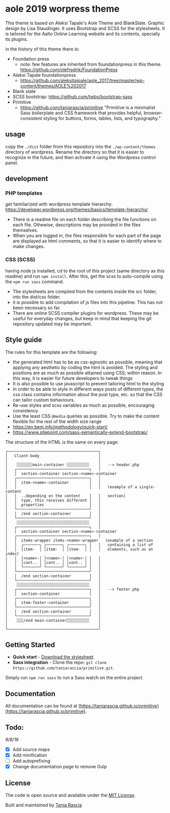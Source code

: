 # aole 2019 worpress theme

This theme is based on Aleksi Tapale's Aole Theme and BlankSlate. Graphic design by Lisa Staudinger. It uses Bootstrap and SCSS for the stylesheets. It is tailored for the Aalto Online Learning website and its contents, specially its plugins.

in the history of this theme there is:
* Foundation press
  * note: few features are inherited from foundationpress in this theme. https://github.com/olefredrik/FoundationPress
* Aleksi Tapale foundationpress
  * https://github.com/aleksitaipale/aole_2017/tree/master/wp-content/themes/AOLE%202017
* Blank slate
* SCSS bootstrap: https://github.com/twbs/bootstrap-sass
* Primitive
  * https://github.com/taniarascia/primitive "Primitive is a minimalist Sass boilerplate and CSS framework that provides helpful, browser-consistent styling for buttons, forms, tables, lists, and typography."


## usage

copy the `./dist` folder from this repository into the `./wp-content/themes` directory of wordpress. Rename the directory so that it is easier to recognize in the future, and then activate it using the Wordpress control panel.


## development

### PHP templates

get familiarized with wordpress template hierarchy: https://developer.wordpress.org/themes/basics/template-hierarchy/

* There is a readme file on each folder describing the file functions on each file. Othewise, descriptions may be provided in the files themselves.
* When you are logged in, the files responsible for each part of the page are displayed as html comments, so that it is easier to identify where to make changes.

### CSS (SCSS)

having node js installed, cd to the root of this project (same directory as this readme) and run `npm install`. After this, get the scss to auto-compile using the `npm run sass` command.
* The stylesheets are compiled from the contents inside the src folder, into the dist/css folder.
* it is possible to add compilation of js files into this pipeline. This has not been necessary so far.
* There are online SCSS compiler plugins for wordpress. These may be useful for everyday changes, but keep in mind that keeping the git repository updated may be important.

## Style guide


The rules for this template are the following:
* the generated html has to be as css-agnostic as possible, meaning that applying any aesthetic by coding the html is avoided. The styling and positions are as much as possible attained using CSS; within reason. In this way, it is easier for future developers to tweak things
* It is also possible to use javascript to prevent tailoring html to the styling
* In order to be able to style in different ways posts of different types, the css class contains information about the post type, etc. so that the CSS can tailor custom behaviours.
* Re-use styles and scss variables as much as possible, encouraging consistency.
* Use the least CSS `@media` queries as possible. Try to make the content flexible for the rest of the width size range
* https://en.bem.info/methodology/quick-start/
* https://www.sitepoint.com/sass-semantically-extend-bootstrap/

The structure of the HTML is the same on every page:

```
┌────────────────────────────────────────┐   
│   Client-body                          │   
│                                        │   
│    ░░░░░░░main-container ░░░░░░░░░░    │   --> header.php
│   ┌────────────────────────────────┐   │   
│   │  section-container section-<name>-container  
│   ┌────────────────────────────────┐   │   
│   │  item-<name>-container         │   │   
│   │                                │   │   (example of a single-content
│   │  ..depending on the content    │   │   section)
│   │  type, this receives different │   │   
│   │  properties                    │   │   
│   └────────────────────────────────┘   │   
│   │  /end section-container        │   │   
│   └────────────────────────────────┘   │   
│    ░░░░░░░░░░░░░░░░░░░░░░░░░░░░░░░░    │   
│   ┌────────────────────────────────┐   │   
│   │  section-container section-<name>-container     
│   ┌────────────────────────────────┐   │   
│   │  items-wrapper items-<name>-wrapper   (example of a section
│   │  ┌───────┐ ┌───────┐ ┌───────┐ │   │   containing a list of
│   │  │item-  │ │item-  │ │item-  │ │   │   elements, such as an index)
│   │  │<name>-│ │<name>-│ │<name>-│ │   │   
│   │  │cont.. │ │cont.. │ │cont.. │ │   │   
│   │  └───────┘ └───────┘ └───────┘ │   │   
│   └────────────────────────────────┘   │   
│   │  /end section-container        │   │   
│   └────────────────────────────────┘   │   
│    ░░░░░░░░░░░░░░░░░░░░░░░░░░░░░░░░    │   
│   ┌────────────────────────────────┐   │   --> footer.php  
│   │  section-container             │   │   
│   ┌────────────────────────────────┐   │   
│   │  item-footer-container         │   │     
│   └────────────────────────────────┘   │   
│   │  /end section-container        │   │   
│   └────────────────────────────────┘   │   
│    ░░░/end main-container░░░░░░░░░░    │
│                                        │   
└────────────────────────────────────────┘   
```


## Getting Started

- **Quick start** - [Download the stylesheet](https://taniarascia.github.io/primitive/css/main.css).
- **Sass integration** - Clone the repo: `git clone https://github.com/taniarascia/primitive.git`.

Simply run `npm run sass` to run a Sass watch on the entire project.

## Documentation

All documentation can be found at [https://taniarascia.github.io/primitive](https://taniarascia.github.io/primitive).

## Todo:

_9/8/18_

- [x] Add source maps
- [x] Add minification
- [ ] Add autoprefixing
- [x] Change documentation page to remove Gulp

## License

The code is open source and available under the [MIT License](LICENSE.md).

Built and maintained by [Tania Rascia](https://www.taniarascia.com)
